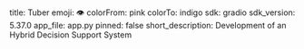 title: Tuber
emoji:  👁
colorFrom: pink
colorTo: indigo
sdk: gradio
sdk_version: 5.37.0
app_file: app.py
pinned: false
short_description: Development of an Hybrid Decision Support System
